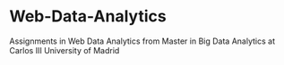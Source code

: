 # Web-Data-Analytics
Assignments in Web Data Analytics from Master in Big Data Analytics at Carlos III University of Madrid
